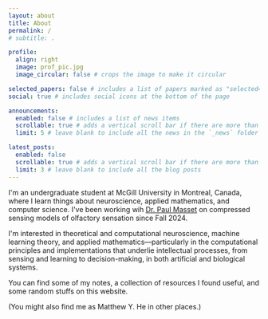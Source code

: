 ```yaml
---
layout: about
title: About
permalink: /
# subtitle: .

profile:
  align: right
  image: prof_pic.jpg
  image_circular: false # crops the image to make it circular

selected_papers: false # includes a list of papers marked as "selected={true}"
social: true # includes social icons at the bottom of the page

announcements:
  enabled: false # includes a list of news items
  scrollable: true # adds a vertical scroll bar if there are more than 3 news items
  limit: 5 # leave blank to include all the news in the `_news` folder

latest_posts:
  enabled: false
  scrollable: true # adds a vertical scroll bar if there are more than 3 new posts items
  limit: 3 # leave blank to include all the blog posts
---
```


I'm an undergraduate student at McGill University in Montreal, Canada, where I learn things about neuroscience, applied mathematics, and computer science. I've been working wih <a href='https://mila.quebec/en/directory/paul-masset'>Dr. Paul Masset</a> on compressed sensing models of olfactory sensation since Fall 2024.

I'm interested in theoretical and computational neuroscience, machine learning theory, and applied mathematics—particularly in the computational principles and implementations that underlie intellectual processes, from sensing and learning to decision-making, in both artificial and biological systems.

You can find some of my notes, a collection of resources I found useful,
and some random stuffs on this website. 

(You might also find me as Matthew Y. He in other places.)

<!-- <details class="foldable-section">
  <summary>Research Interests</summary>
  <div class="foldable-content">
    My current research focuses on olfactory sensation models using compressed sensing techniques. I'm exploring how biological systems efficiently encode and process sensory information with limited neural resources.
    
    Other research interests include:
    - Computational models of neural circuits
    - Information theory applications in neuroscience
    - Machine learning for biological data analysis
  </div>
</details> -->
